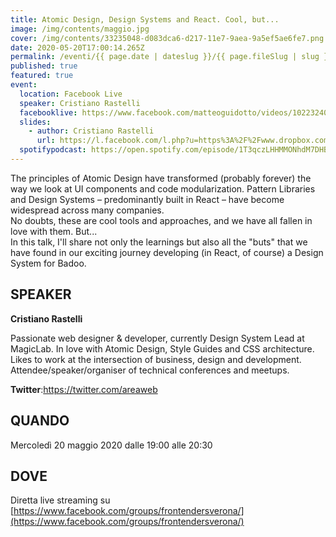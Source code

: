 ```yaml
---
title: Atomic Design, Design Systems and React. Cool, but...
image: /img/contents/maggio.jpg
cover: /img/contents/33235048-d083dca6-d217-11e7-9aea-9a5ef5ae6fe7.png
date: 2020-05-20T17:00:14.265Z
permalink: /eventi/{{ page.date | dateslug }}/{{ page.fileSlug | slug }}/index.html
published: true
featured: true
event:
  location: Facebook Live
  speaker: Cristiano Rastelli
  facebooklive: https://www.facebook.com/matteoguidotto/videos/10223240936835619
  slides:
    - author: Cristiano Rastelli
      url: https://l.facebook.com/l.php?u=https%3A%2F%2Fwww.dropbox.com%2Fs%2Fmgtfgj0y8cs7jgy%2FAtomic%2520Design%2520and%2520React%2520-%25202020%2520-%2520FEVR%2520%2528Verona%2529.pdf%3Fdl%3D0%26fbclid%3DIwAR3xIXkYt9lCtWeKb-NHVD7BO5EcIXLcFLHHa51xFFLNRJUcD1uthnqvs3I&h=AT2a0MUrgUDyWvrcFHaU4594-rVnKLkvVonSTSgPzaLGr0LCqCxPwxpDKELbTyLSFQrYBU0mMbvfLSNgqYzXQEwJ7uiwdSZrHGYJKYc5JKoMMxMtPckBHKwG0J-h--PeRQ&__tn__=R]-R&c[0]=AT1MVmJ8HJczq0nWOHoNYIT2nyhkFh-vAwMk5pn0_hECrtM6-Bnh-cQ_C6ZH8LiDvdah6bbF7YIx95ns9P8wVSR8bwl9cWWs4Q4IPpuu9t3fZB-qKbsTnt4JPdLKBai2aPe6VbmuR6qJNpxuZi-5Rz2yQ1RTbMzcv1s3ySmC7dz40ydyx0WXqH8D0ufqY8NNrMA
  spotifypodcast: https://open.spotify.com/episode/1T3qczLHHMMONhdM7DHB10
---
```

The principles of Atomic Design have transformed (probably forever) the way we look at UI components and code modularization. Pattern Libraries and Design Systems – predominantly built in React – have become widespread across many companies.\
No doubts, these are cool tools and approaches, and we have all fallen in love with them. But...\
In this talk, I'll share not only the learnings but also all the "buts" that we have found in our exciting journey developing (in React, of course) a Design System for Badoo.

## SPEAKER

**Cristiano Rastelli**

Passionate web designer & developer, currently Design System Lead at MagicLab. In love with Atomic Design, Style Guides and CSS architecture.\
Likes to work at the intersection of business, design and development.\
Attendee/speaker/organiser of technical conferences and meetups.

**Twitter**:<https://twitter.com/areaweb>

## QUANDO

Mercoledì 20 maggio 2020 dalle 19:00 alle 20:30

## DOVE

Diretta live streaming su [https://www.facebook.com/groups/frontendersverona/](https://www.facebook.com/groups/frontendersverona/)